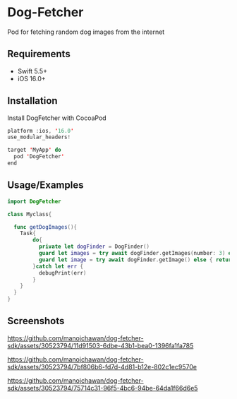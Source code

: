 
# Dog-Fetcher

Pod for fetching random dog images from the internet


## Requirements

* Swift 5.5+
* iOS 16.0+
## Installation

Install DogFetcher with CocoaPod

```swift
platform :ios, '16.0'
use_modular_headers!

target 'MyApp' do
  pod 'DogFetcher'
end
```
    
## Usage/Examples

```swift
import DogFetcher

class Myclass{

  func getDogImages(){
    Task{
        do{
          private let dogFinder = DogFinder()
          guard let images = try await dogFinder.getImages(number: 3) else { return }
          guard let image = try await dogFinder.getImage() else { return }
        }catch let err {
          debugPrint(err)
        }
    }
  } 
}

```


## Screenshots

https://github.com/manojchawan/dog-fetcher-sdk/assets/30523794/11d91503-6dbe-43b1-bea0-1396fa1fa785

https://github.com/manojchawan/dog-fetcher-sdk/assets/30523794/7bf806b6-fd7d-4d81-b12e-802c1ec9570e

https://github.com/manojchawan/dog-fetcher-sdk/assets/30523794/75714c31-96f5-4bc6-94be-64da1f66d6e5
